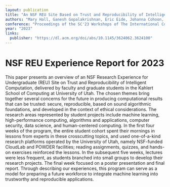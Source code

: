```yaml
---
layout: publication
title: "An NSF REU Site Based on Trust and Reproducibility of Intelligent Computation: Experience Report"
authors: "Mary Hall, Ganesh Gopalakrishnan, Eric Eide, Johanna Cohoon, Jeff Phillips, Mu Zhang, Shireen Elhabian, Aditya Bhaskara, Harvey Dam, Artem Yadrov, Tushar Kataria, Amir Mohammad Tavakkoli, Sameeran Joshi, Mokshagna Sai Teja Karanam"
conference: "Proceedings of the SC'23 Workshops of The International Conference on High Performance Computing, Network, Storage, and Analysis"
year: "2023"
links: 
  publisher: "https://dl.acm.org/doi/abs/10.1145/3624062.3624100"
---
```


# NSF REU Experience Report for 2023

This paper presents an overview of an NSF Research Experience for Undergraduate (REU) Site on Trust and Reproducibility of Intelligent Computation, delivered by faculty and graduate students in the Kahlert School of Computing at University of Utah. The chosen themes bring together several concerns for the future in producing computational results that can be trusted: secure, reproducible, based on sound algorithmic foundations, and developed in the context of ethical considerations. The research areas represented by student projects include machine learning, high-performance computing, algorithms and applications, computer security, data science, and human-centered computing. In the first four weeks of the program, the entire student cohort spent their mornings in lessons from experts in these crosscutting topics, and used one-of-a-kind research platforms operated by the University of Utah, namely NSF-funded CloudLab and POWDER facilities; reading assignments, quizzes, and hands-on exercises reinforced the lessons. In the subsequent five weeks, lectures were less frequent, as students branched into small groups to develop their research projects. The final week focused on a poster presentation and final report. Through describing our experiences, this program can serve as a model for preparing a future workforce to integrate machine learning into trustworthy and reproducible applications.
